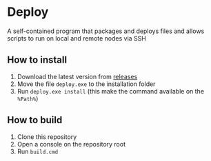 # Deploy
A self-contained program that packages and deploys files and allows scripts to run on local and remote nodes via SSH

## How to install
1. Download the latest version from [releases](releases)
2. Move the file `deploy.exe` to the installation folder
2. Run `deploy.exe install` (this make the command available on the `%Path%`)

## How to build
1. Clone this repository
2. Open a console on the repository root
3. Run `build.cmd`
